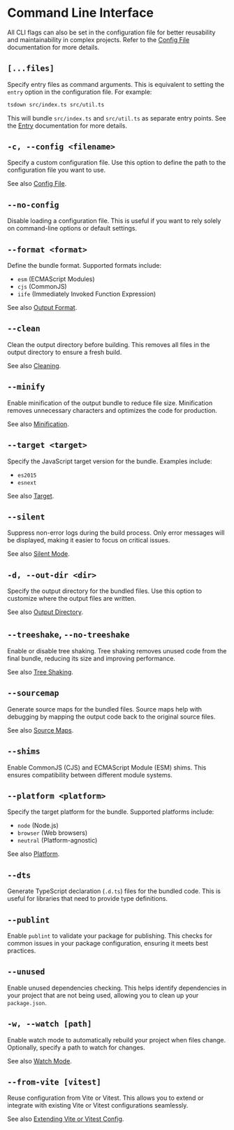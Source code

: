 # Command Line Interface

All CLI flags can also be set in the configuration file for better reusability and maintainability in complex projects. Refer to the [Config File](../guide/config-file.md) documentation for more details.

## `[...files]`

Specify entry files as command arguments. This is equivalent to setting the `entry` option in the configuration file. For example:

```bash
tsdown src/index.ts src/util.ts
```

This will bundle `src/index.ts` and `src/util.ts` as separate entry points. See the [Entry](../guide/entry.md) documentation for more details.

## `-c, --config <filename>`

Specify a custom configuration file. Use this option to define the path to the configuration file you want to use.

See also [Config File](../guide/config-file.md).

## `--no-config`

Disable loading a configuration file. This is useful if you want to rely solely on command-line options or default settings.

## `--format <format>`

Define the bundle format. Supported formats include:

- `esm` (ECMAScript Modules)
- `cjs` (CommonJS)
- `iife` (Immediately Invoked Function Expression)

See also [Output Format](../guide/output-format.md).

## `--clean`

Clean the output directory before building. This removes all files in the output directory to ensure a fresh build.

See also [Cleaning](../guide/cleaning.md).

## `--minify`

Enable minification of the output bundle to reduce file size. Minification removes unnecessary characters and optimizes the code for production.

See also [Minification](../guide/minification.md).

## `--target <target>`

Specify the JavaScript target version for the bundle. Examples include:

- `es2015`
- `esnext`

See also [Target](../guide/target.md).

## `--silent`

Suppress non-error logs during the build process. Only error messages will be displayed, making it easier to focus on critical issues.

See also [Silent Mode](../guide/silent-mode.md).

## `-d, --out-dir <dir>`

Specify the output directory for the bundled files. Use this option to customize where the output files are written.

See also [Output Directory](../guide/output-directory.md).

## `--treeshake`, `--no-treeshake`

Enable or disable tree shaking. Tree shaking removes unused code from the final bundle, reducing its size and improving performance.

See also [Tree Shaking](../guide/tree-shaking.md).

## `--sourcemap`

Generate source maps for the bundled files. Source maps help with debugging by mapping the output code back to the original source files.

See also [Source Maps](../guide/sourcemap.md).

## `--shims`

Enable CommonJS (CJS) and ECMAScript Module (ESM) shims. This ensures compatibility between different module systems.

## `--platform <platform>`

Specify the target platform for the bundle. Supported platforms include:

- `node` (Node.js)
- `browser` (Web browsers)
- `neutral` (Platform-agnostic)

See also [Platform](../guide/platform.md).

## `--dts`

Generate TypeScript declaration (`.d.ts`) files for the bundled code. This is useful for libraries that need to provide type definitions.

## `--publint`

Enable `publint` to validate your package for publishing. This checks for common issues in your package configuration, ensuring it meets best practices.

## `--unused`

Enable unused dependencies checking. This helps identify dependencies in your project that are not being used, allowing you to clean up your `package.json`.

## `-w, --watch [path]`

Enable watch mode to automatically rebuild your project when files change. Optionally, specify a path to watch for changes.

See also [Watch Mode](../guide/watch-mode.md).

## `--from-vite [vitest]`

Reuse configuration from Vite or Vitest. This allows you to extend or integrate with existing Vite or Vitest configurations seamlessly.

See also [Extending Vite or Vitest Config](../guide/config-file.md#extending-vite-or-vitest-config-experimental).
